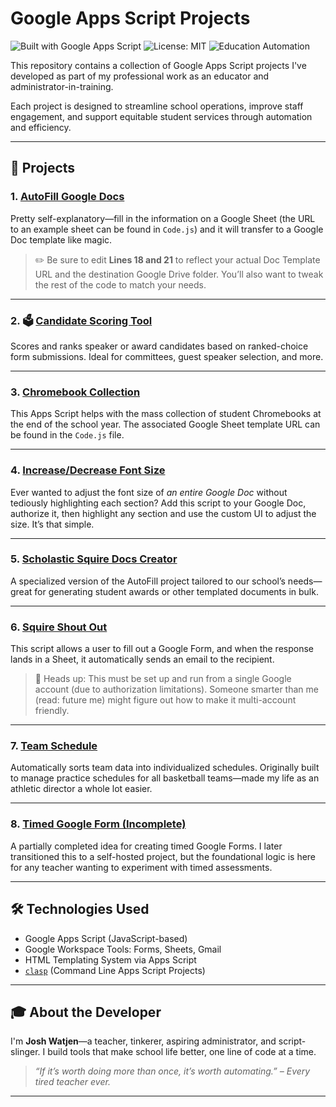 # Google Apps Script Projects

![Built with Google Apps Script](https://img.shields.io/badge/Built%20with-Google%20Apps%20Script-blue?logo=google)
![License: MIT](https://img.shields.io/badge/License-MIT-green.svg)
![Education Automation](https://img.shields.io/badge/Focus-Education%20Automation-yellow)

This repository contains a collection of Google Apps Script projects I've developed as part of my professional work as an educator and administrator-in-training.

Each project is designed to streamline school operations, improve staff engagement, and support equitable student services through automation and efficiency.

---

## 📁 Projects

### 1. [AutoFill Google Docs](./AutoFill%20Google%20Docs)

Pretty self-explanatory—fill in the information on a Google Sheet (the URL to an example sheet can be found in `Code.js`) and it will transfer to a Google Doc template like magic.  
> ✏️ Be sure to edit **Lines 18 and 21** to reflect your actual Doc Template URL and the destination Google Drive folder. You’ll also want to tweak the rest of the code to match your needs.

---

### 2. 🗳️ [Candidate Scoring Tool](./CandidateScoring)
Scores and ranks speaker or award candidates based on ranked-choice form submissions. Ideal for committees, guest speaker selection, and more.

---

### 3. [Chromebook Collection](./Chromebook%20Collection)

This Apps Script helps with the mass collection of student Chromebooks at the end of the school year. The associated Google Sheet template URL can be found in the `Code.js` file.

---

### 4. [Increase/Decrease Font Size](./Increase-Decrease%20Font%20Size)

Ever wanted to adjust the font size of *an entire Google Doc* without tediously highlighting each section? Add this script to your Google Doc, authorize it, then highlight any section and use the custom UI to adjust the size. It’s that simple.

---

### 5. [Scholastic Squire Docs Creator](./Scholastic%20Squire%20Docs%20Creator)

A specialized version of the AutoFill project tailored to our school’s needs—great for generating student awards or other templated documents in bulk.

---

### 6. [Squire Shout Out](./Squire%20Shout%20Out)

This script allows a user to fill out a Google Form, and when the response lands in a Sheet, it automatically sends an email to the recipient.  
> 📧 Heads up: This must be set up and run from a single Google account (due to authorization limitations). Someone smarter than me (read: future me) might figure out how to make it multi-account friendly.

---

### 7. [Team Schedule](./Team%20Schedule)

Automatically sorts team data into individualized schedules. Originally built to manage practice schedules for all basketball teams—made my life as an athletic director a whole lot easier.

---

### 8. [Timed Google Form (Incomplete)](./Timed%20Google%20Form)

A partially completed idea for creating timed Google Forms. I later transitioned this to a self-hosted project, but the foundational logic is here for any teacher wanting to experiment with timed assessments.

---

## 🛠️ Technologies Used

- Google Apps Script (JavaScript-based)
- Google Workspace Tools: Forms, Sheets, Gmail
- HTML Templating System via Apps Script
- [`clasp`](https://github.com/google/clasp) (Command Line Apps Script Projects)

---

## 🎓 About the Developer

I'm **Josh Watjen**—a teacher, tinkerer, aspiring administrator, and script-slinger. I build tools that make school life better, one line of code at a time.

> _“If it’s worth doing more than once, it’s worth automating.” – Every tired teacher ever._

---

